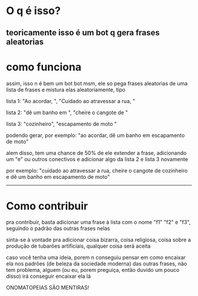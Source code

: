 # O q é isso?
teoricamente isso é um bot q gera frases aleatorias
----------------

# como funciona

assim, isso n é bem um bot bot msm, ele so pega frases aleatorias de uma lista de frases e mistura elas aleatoriamente, tipo

lista 1: "Ao acordar, ", "Cuidado ao atravessar a rua, "

lista 2: "dê um banho em ", "cheire o cangote de "

lista 3: "cozinheiro", "escapamento de moto "

podendo gerar, por exemplo: "ao acordar, dê um banho em escapamento de moto"

alem disso, tem uma chance de 50% de ele extender a frase, adicionando um "e" ou outros conectivos e adicionar algo da lista 2 e lista 3 novamente

por exemplo: "cuidado ao atravessar a rua, cheire o cangote de cozinheiro e dê um banho em escapamento de moto"

----------------
# Como contribuir

pra contribuir, basta adicionar uma frase à lista com o nome "f1" "f2" e "f3", seguindo o padrão das outras frases nelas

sinta-se à vontade pra adicionar coisa bizarra, coisa religiosa, coisa sobre a produção de tubarões artificiais, qualquer coisa será aceita

caso você tenha uma ideia, porem n conseguiu pensar em como encaixar ela nos padrões (de beleza da sociedade moderna) das outras frases, não tem problema, alguem (ou eu, porem preguiça, então duvido um pouco disso) irá conseguir encaixar ela lá



ONOMATOPEIAS SÃO MENTIRAS!
